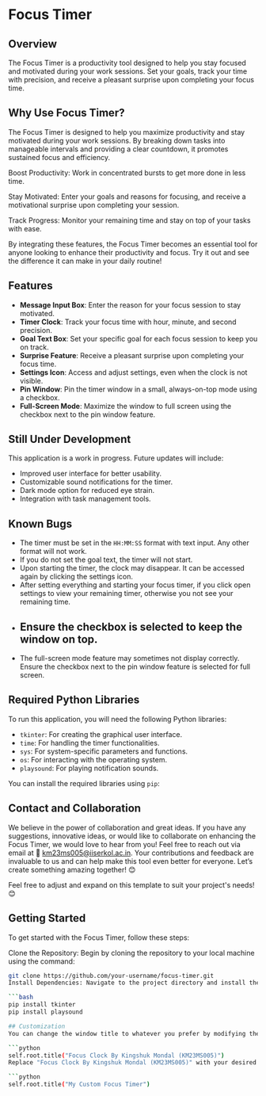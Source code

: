 # Focus Timer

## Overview
The Focus Timer is a productivity tool designed to help you stay focused and motivated during your work sessions. Set your goals, track your time with precision, and receive a pleasant surprise upon completing your focus time. 

## Why Use Focus Timer?
The Focus Timer is designed to help you maximize productivity and stay motivated during your work sessions. By breaking down tasks into manageable intervals and providing a clear countdown, it promotes sustained focus and efficiency.

Boost Productivity: Work in concentrated bursts to get more done in less time.

Stay Motivated: Enter your goals and reasons for focusing, and receive a motivational surprise upon completing your session.

Track Progress: Monitor your remaining time and stay on top of your tasks with ease.

By integrating these features, the Focus Timer becomes an essential tool for anyone looking to enhance their productivity and focus. Try it out and see the difference it can make in your daily routine!

## Features
- **Message Input Box**: Enter the reason for your focus session to stay motivated.
- **Timer Clock**: Track your focus time with hour, minute, and second precision.
- **Goal Text Box**: Set your specific goal for each focus session to keep you on track.
- **Surprise Feature**: Receive a pleasant surprise upon completing your focus time.
- **Settings Icon**: Access and adjust settings, even when the clock is not visible.
- **Pin Window**: Pin the timer window in a small, always-on-top mode using a checkbox.
- **Full-Screen Mode**: Maximize the window to full screen using the checkbox next to the pin window feature.

## Still Under Development
This application is a work in progress. Future updates will include:
- Improved user interface for better usability.
- Customizable sound notifications for the timer.
- Dark mode option for reduced eye strain.
- Integration with task management tools.

## Known Bugs
- The timer must be set in the `HH:MM:SS` format with text input. Any other format will not work.
- If you do not set the goal text, the timer will not start.
- Upon starting the timer, the clock may disappear. It can be accessed again by clicking the settings icon.
- After setting everything and starting your focus timer, if you click open settings to view your remaining timer, otherwise you not see your remaining time.
- ## Ensure the checkbox is selected to keep the window on top.
- The full-screen mode feature may sometimes not display correctly. Ensure the checkbox next to the pin window feature is selected for full screen.

## Required Python Libraries
To run this application, you will need the following Python libraries:
- `tkinter`: For creating the graphical user interface.
- `time`: For handling the timer functionalities.
- `sys`: For system-specific parameters and functions.
- `os`: For interacting with the operating system.
- `playsound`: For playing notification sounds.

You can install the required libraries using `pip`:

## Contact and Collaboration
We believe in the power of collaboration and great ideas. If you have any suggestions, innovative ideas, or would like to collaborate on enhancing the Focus Timer, we would love to hear from you!
Feel free to reach out via email at 📧 km23ms005@iiserkol.ac.in. Your contributions and feedback are invaluable to us and can help make this tool even better for everyone. Let’s create something amazing together! 😊

Feel free to adjust and expand on this template to suit your project's needs! 😊

## Getting Started
To get started with the Focus Timer, follow these steps:

Clone the Repository: Begin by cloning the repository to your local machine using the command:

```bash
git clone https://github.com/your-username/focus-timer.git
Install Dependencies: Navigate to the project directory and install the required Python libraries using:

```bash
pip install tkinter
pip install playsound

## Customization
You can change the window title to whatever you prefer by modifying the following line of code in the application:

```python
self.root.title("Focus Clock By Kingshuk Mondal (KM23MS005)")
Replace "Focus Clock By Kingshuk Mondal (KM23MS005)" with your desired title. For example:

```python
self.root.title("My Custom Focus Timer")



